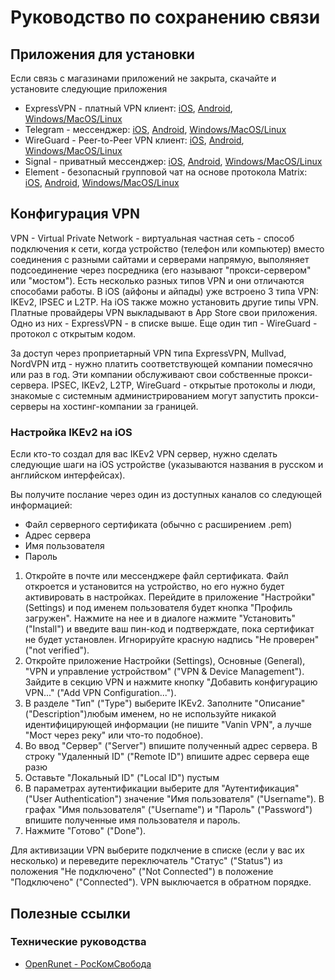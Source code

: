 # Руководство по сохранению связи

## Приложения для установки

Если связь с магазинами приложений не закрыта, скачайте и установите
следующие приложения

- ExpressVPN - платный VPN клиент:
  [iOS](https://apps.apple.com/ru/app/expressvpn-c%D0%B0%D0%BC%D0%B0%D1%8F-%D0%BD%D0%B0%D0%B4%D0%B5%D0%B6%D0%BD%D0%B0%D1%8F-vpn/id886492891), [Android](https://play.google.com/store/apps/details?id=com.expressvpn.vpn&hl=ru&gl=US), [Windows/MacOS/Linux](https://www.expressvpn.com/ru/vpn-software)
- Telegram - мессенджер: [iOS](https://apps.apple.com/ru/app/telegram/id686449807),
  [Android](https://play.google.com/store/apps/details?id=org.telegram.messenger&hl=ru&gl=US), [Windows/MacOS/Linux](https://desktop.telegram.org/)
- WireGuard - Peer-to-Peer VPN клиент: [iOS](https://apps.apple.com/ru/app/wireguard/id1441195209), 
  [Android](https://play.google.com/store/apps/details?id=com.wireguard.android&hl=ru&gl=US), [Windows/MacOS/Linux](https://www.wireguard.com/install/)
- Signal - приватный мессенджер:
  [iOS](https://apps.apple.com/ru/app/signal-%D0%BF%D1%80%D0%B8%D0%B2%D0%B0%D1%82%D0%BD%D1%8B%D0%B9-%D0%BC%D0%B5%D1%81%D1%81%D0%B5%D0%BD%D0%B4%D0%B6%D0%B5%D1%80/id874139669), [Android](https://play.google.com/store/apps/details?id=org.thoughtcrime.securesms&hl=ru&gl=US), [Windows/MacOS/Linux](https://signal.org/ru/download/)
- Element - безопасный групповой чат на основе протокола Matrix:
  [iOS](https://apps.apple.com/ru/app/element-messenger/id1083446067),
  [Android](https://play.google.com/store/apps/details?id=im.vector.app&hl=ru&gl=US), [Windows/MacOS/Linux](https://element.io/get-started#download)

## Конфигурация VPN

VPN - Virtual Private Network - виртуальная частная сеть - способ подключения
к сети, когда устройство (телефон или компьютер) вместо соединения с разными
сайтами и серверами напрямую, выполяняет подсоединение через посредника (его
называют "прокси-сервером" или "мостом"). Есть несколько разных типов VPN и они
отличаются способами работы. В iOS (айфоны и айпады) уже встроено 3 типа VPN:
IKEv2, IPSEC и L2TP. На iOS также можно установить другие типы VPN. Платные
провайдеры VPN выкладывают в App Store свои приложения. Одно из них -
ExpressVPN - в списке выше. Еще один тип - WireGuard - протокол с открытым
кодом. 

За доступ через проприетарный VPN типа ExpressVPN, Mullvad, NordVPN итд - нужно
платить соответствующей компании помесячно или раз в год. Эти компании
обслуживают свои собственные прокси-сервера. IPSEC, IKEv2, L2TP, WireGuard -
открытые протоколы и люди, знакомые с системным администрированием могут
запустить прокси-серверы на хостинг-компании за границей.

### Настройка IKEv2 на iOS

Если кто-то создал для вас IKEv2 VPN сервер, нужно сделать следующие шаги на
iOS устройстве (указываются названия в русском и английском интерфейсах).

Вы получите послание через один из доступных каналов со следующей
информацией:

- Файл серверного сертификата (обычно с расширением .pem)
- Адрес сервера
- Имя пользователя
- Пароль

1. Откройте в почте или мессенджере файл сертификата. Файл откроется и
   установится на устройство, но его нужно будет активировать в настройках.
   Перейдите в приложение "Настройки" (Settings) и под именем пользователя 
   будет кнопка "Профиль загружен". Нажмите на нее и в диалоге нажмите "Установить"
   ("Install") и введите ваш пин-код и подтверждате, пока сертификат не будет
   установлен. Игнорируйте красную надпись "Не проверен" ("not verified"). 
2. Откройте приложение Настройки (Settings), Основные (General), "VPN и
   управление устройством" ("VPN & Device Management").
   Зайдите в секцию VPN и нажмите кнопку "Добавить конфигурацию VPN..." ("Add
   VPN Configuration...").
3. В разделе "Тип" ("Type") выберите IKEv2. Заполните "Описание" 
   ("Description")любым именем, но 
   не используйте никакой идентифицирующей информации (не пишите "Vanin VPN", 
   а лучше "Мост через реку" или что-то подобное).
4. Во ввод "Сервер" ("Server") впишите полученный адрес сервера. В строку 
   "Удаленный ID" ("Remote ID") впишите адрес сервера еще разю
5. Оставьте "Локальный ID" ("Local ID") пустым
6. В параметрах аутентификации выберите для "Аутентификация" ("User
   Authentication") значение "Имя
   пользователя" ("Username"). В графах "Имя пользователя" ("Username") и 
   "Пароль" ("Password") впишите полученные имя
   пользователя и пароль.
7. Нажмите "Готово" ("Done").

Для активизации VPN выберите подклчение в списке (если у вас их несколько) и
переведите переключатель "Статус" ("Status") из положения "Не подключено" 
("Not Connected") в положение "Подключено" ("Connected"). VPN выключается в
обратном порядке. 


## Полезные ссылки

### Технические руководства

- [OpenRunet - РосКомСвобода](https://openrunet.org/)




